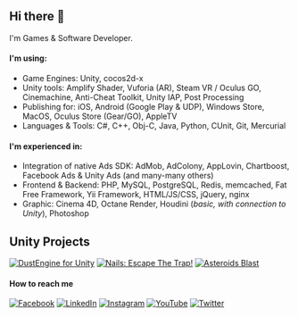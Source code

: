 ## Hi there 👋

I'm Games & Software Developer.

#### I'm using:

- Game Engines: Unity, cocos2d-x
- Unity tools: Amplify Shader, Vuforia (AR), Steam VR / Oculus GO, Cinemachine, Anti-Cheat Toolkit, Unity IAP, Post Processing
- Publishing for: iOS, Android (Google Play & UDP), Windows Store, MacOS, Oculus Store (Gear/GO), AppleTV
- Languages & Tools: C#, C++, Obj-C, Java, Python, CUnit, Git, Mercurial

#### I'm experienced in:

- Integration of native Ads SDK: AdMob, AdColony, AppLovin, Chartboost, Facebook Ads & Unity Ads (and many-many others)
- Frontend & Backend: PHP, MySQL, PostgreSQL, Redis, memcached, Fat Free Framework, Yii Framework, HTML/JS/CSS, jQuery, nginx
- Graphic: Cinema 4D, Octane Render, Houdini (*basic, with connection to Unity*), Photoshop

## Unity Projects

[![DustEngine for Unity](https://andrii-bakulin.github.io/images/unity-dust.png)](https://i.bakulin.co/dust) 
[![Nails: Escape The Trap!](https://andrii-bakulin.github.io/images/unity-nails.png)](https://i.bakulin.co/nails)
[![Asteroids Blast](https://andrii-bakulin.github.io/images/unity-asteroids-blast.png)](https://i.bakulin.co/asteroids-blast)

#### How to reach me

[![Facebook](https://andrii-bakulin.github.io/images/icons/facebook.png)](https://i.bakulin.co/facebook)
[![LinkedIn](https://andrii-bakulin.github.io/images/icons/linkedin.png)](https://i.bakulin.co/linkedin)
[![Instagram](https://andrii-bakulin.github.io/images/icons/instagram.png)](https://i.bakulin.co/instagram)
[![YouTube](https://andrii-bakulin.github.io/images/icons/youtube.png)](https://i.bakulin.co/youtube)
[![Twitter](https://andrii-bakulin.github.io/images/icons/twitter.png)](https://i.bakulin.co/twitter)
